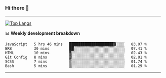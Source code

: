 ### Hi there 👋

-------
[![Top Langs](https://github-readme-stats.vercel.app/api/top-langs/?username=ashish-r)](https://github.com/anuraghazra/github-readme-stats)

📊 **Weekly development breakdown**
<!--START_SECTION:waka-->

```text
JavaScript   5 hrs 46 mins   ████████████████████▓░░░░   83.07 %
ERB          30 mins         ██░░░░░░░░░░░░░░░░░░░░░░░   07.41 %
HTML         10 mins         ▓░░░░░░░░░░░░░░░░░░░░░░░░   02.43 %
Git Config   8 mins          ▓░░░░░░░░░░░░░░░░░░░░░░░░   02.01 %
SCSS         7 mins          ▒░░░░░░░░░░░░░░░░░░░░░░░░   01.74 %
Bash         5 mins          ▒░░░░░░░░░░░░░░░░░░░░░░░░   01.29 %
```

<!--END_SECTION:waka-->
-------

<!--
**ashish-r/ashish-r** is a ✨ _special_ ✨ repository because its `README.md` (this file) appears on your GitHub profile.

Here are some ideas to get you started:

- 🔭 I’m currently working on ...
- 🌱 I’m currently learning ...
- 👯 I’m looking to collaborate on ...
- 🤔 I’m looking for help with ...
- 💬 Ask me about ...
- 📫 How to reach me: ...
- 😄 Pronouns: ...
- ⚡ Fun fact: ...
-->
